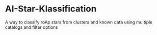 # AI-Star-Klassification
A way to classify roAp stars from clusters and known data using multiple catalogs and filter options
